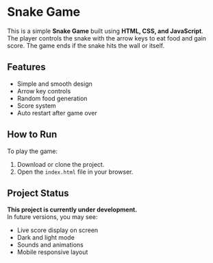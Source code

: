 # Snake Game

This is a simple **Snake Game** built using **HTML, CSS, and JavaScript**.  
The player controls the snake with the arrow keys to eat food and gain score. The game ends if the snake hits the wall or itself.

## Features

- Simple and smooth design
- Arrow key controls
- Random food generation
- Score system
- Auto restart after game over

## How to Run

To play the game:
1. Download or clone the project.
2. Open the `index.html` file in your browser.

## Project Status

**This project is currently under development.**  
In future versions, you may see:

- Live score display on screen
- Dark and light mode
- Sounds and animations
- Mobile responsive layout